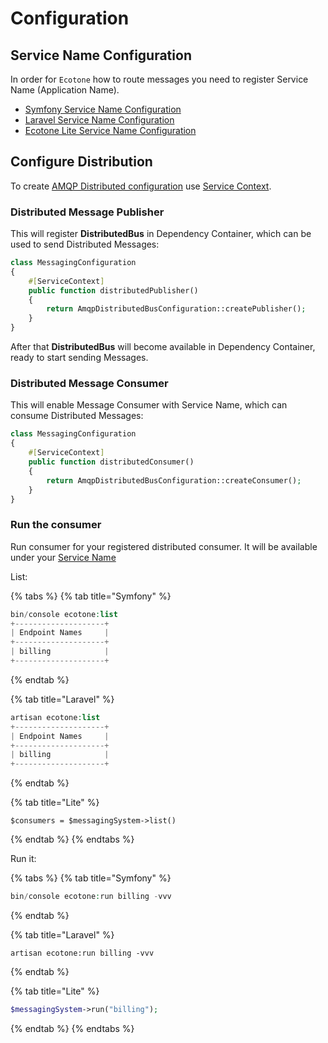 # Configuration

## Service Name Configuration

In order for `Ecotone` how to route messages you need to register Service Name (Application Name).

* [Symfony Service Name Configuration](../../../../modules/symfony/symfony-ddd-cqrs-event-sourcing.md#servicename)
* [Laravel Service Name Configuration](../../../../modules/laravel/laravel-ddd-cqrs-event-sourcing.md#servicename)
* [Ecotone Lite Service Name Configuration](../../../../modules/ecotone-lite/#servicename)&#x20;

## Configure Distribution

To create [AMQP Distributed configuration](../../) use [Service Context](../../../../messaging/service-application-configuration.md).

### Distributed Message Publisher

This will register **DistributedBus** in Dependency Container, which can be used to send Distributed Messages:

```php
class MessagingConfiguration
{
    #[ServiceContext] 
    public function distributedPublisher()
    {
        return AmqpDistributedBusConfiguration::createPublisher();
    }
}
```

After that **DistributedBus** will become available in Dependency Container, ready to start sending Messages.

### Distributed Message Consumer

This will enable Message Consumer with Service Name, which can consume Distributed Messages:

```php
class MessagingConfiguration
{
    #[ServiceContext] 
    public function distributedConsumer()
    {
        return AmqpDistributedBusConfiguration::createConsumer();
    }
}
```

### Run the consumer

Run consumer for your registered distributed consumer. It will be available under your [Service Name](../../#configuration)

List:

{% tabs %}
{% tab title="Symfony" %}
```php
bin/console ecotone:list
+--------------------+
| Endpoint Names     |
+--------------------+
| billing            |
+--------------------+
```
{% endtab %}

{% tab title="Laravel" %}
```php
artisan ecotone:list
+--------------------+
| Endpoint Names     |
+--------------------+
| billing            |
+--------------------+
```
{% endtab %}

{% tab title="Lite" %}
```
$consumers = $messagingSystem->list()
```
{% endtab %}
{% endtabs %}

Run it:

{% tabs %}
{% tab title="Symfony" %}
```php
bin/console ecotone:run billing -vvv
```
{% endtab %}

{% tab title="Laravel" %}
```
artisan ecotone:run billing -vvv
```
{% endtab %}

{% tab title="Lite" %}
```php
$messagingSystem->run("billing");
```
{% endtab %}
{% endtabs %}
